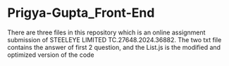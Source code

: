 # Prigya-Gupta_Front-End
There are three files in this repository which is an online assignment submission of STEELEYE LIMITED TC.27648.2024.36882.
The two txt file contains the answer of first 2 question, and the List.js is the modified and optimized version of the code
